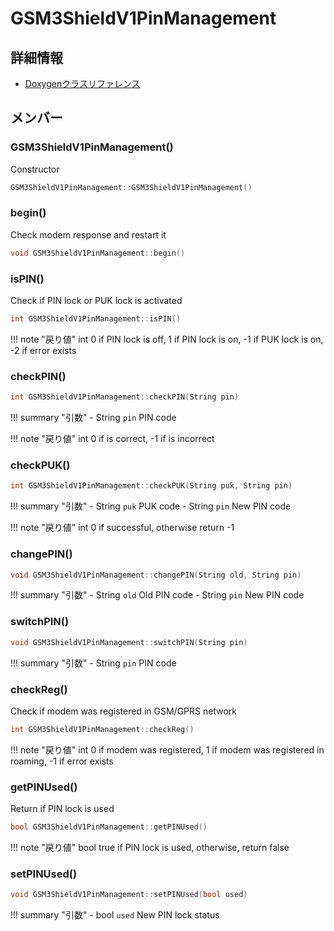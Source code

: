 # GSM3ShieldV1PinManagement



## 詳細情報

- [Doxygenクラスリファレンス](https://lang-ship.com/reference/Arduino/1.8.9/class_g_s_m3_shield_v1_pin_management.html)

## メンバー

### GSM3ShieldV1PinManagement()


Constructor 
```c
GSM3ShieldV1PinManagement::GSM3ShieldV1PinManagement()
```



### begin()


Check modem response and restart it 
```c
void GSM3ShieldV1PinManagement::begin()
```



### isPIN()


Check if PIN lock or PUK lock is activated 

```c
int GSM3ShieldV1PinManagement::isPIN()
```

!!! note "戻り値"
	int 0 if PIN lock is off, 1 if PIN lock is on, -1 if PUK lock is on, -2 if error exists 



### checkPIN()



```c
int GSM3ShieldV1PinManagement::checkPIN(String pin)
```

!!! summary "引数"
	- String `pin` PIN code 

!!! note "戻り値"
	int 0 if is correct, -1 if is incorrect 



### checkPUK()



```c
int GSM3ShieldV1PinManagement::checkPUK(String puk, String pin)
```

!!! summary "引数"
	- String `puk` PUK code 
	- String `pin` New PIN code 

!!! note "戻り値"
	int 0 if successful, otherwise return -1 



### changePIN()



```c
void GSM3ShieldV1PinManagement::changePIN(String old, String pin)
```

!!! summary "引数"
	- String `old` Old PIN code 
	- String `pin` New PIN code 



### switchPIN()



```c
void GSM3ShieldV1PinManagement::switchPIN(String pin)
```

!!! summary "引数"
	- String `pin` PIN code 



### checkReg()


Check if modem was registered in GSM/GPRS network 

```c
int GSM3ShieldV1PinManagement::checkReg()
```

!!! note "戻り値"
	int 0 if modem was registered, 1 if modem was registered in roaming, -1 if error exists 



### getPINUsed()


Return if PIN lock is used 

```c
bool GSM3ShieldV1PinManagement::getPINUsed()
```

!!! note "戻り値"
	bool true if PIN lock is used, otherwise, return false 



### setPINUsed()



```c
void GSM3ShieldV1PinManagement::setPINUsed(bool used)
```

!!! summary "引数"
	- bool `used` New PIN lock status 



